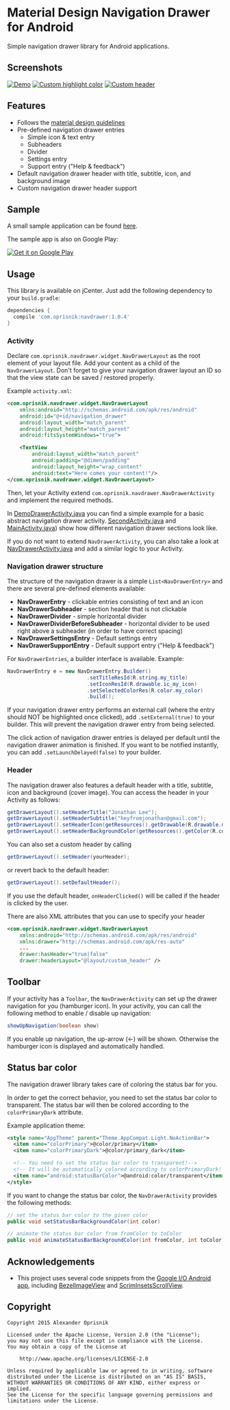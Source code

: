 # Material Design Navigation Drawer for Android

Simple navigation drawer library for Android applications.

## Screenshots

[![Demo](art/demo-small.png)](art/demo.png)
[![Custom highlight color](art/demo-custom-color-small.png)]((art/demo-custom-color.png))
[![Custom header](art/demo-custom-header-small.png)](art/demo-custom-header.png)


## Features

* Follows the [material design guidelines](http://www.google.com/design/spec/patterns/navigation-drawer.html)
* Pre-defined navigation drawer entries
  * Simple icon & text entry
  * Subheaders
  * Divider
  * Settings entry
  * Support entry ("Help & feedback")
* Default navigation drawer header with title, subtitle, icon, and background image
* Custom navigation drawer header support

## Sample

A small sample application can be found [here](sample).

The sample app is also on Google Play:

[![Get it on Google Play](https://developer.android.com/images/brand/en_generic_rgb_wo_60.png)](https://play.google.com/store/apps/details?id=com.oprisnik.navdrawer.sample)


## Usage

This library is available on jCenter.
Just add the following dependency to your `build.gradle`:

```groovy
dependencies {
  compile 'com.oprisnik:navdrawer:1.0.4'
}
```

### Activity

Declare `com.oprisnik.navdrawer.widget.NavDrawerLayout` as the root element of your layout file.
Add your content as a child of the `NavDrawerLayout`.
Don't forget to give your navigation drawer layout an ID so that the view state can be saved / restored properly.

Example `activity.xml`:

```xml
<com.oprisnik.navdrawer.widget.NavDrawerLayout
    xmlns:android="http://schemas.android.com/apk/res/android"
    android:id="@+id/navigation_drawer"
    android:layout_width="match_parent"
    android:layout_height="match_parent"
    android:fitsSystemWindows="true">

    <TextView
        android:layout_width="match_parent"
        android:padding="@dimen/padding"
        android:layout_height="wrap_content"
        android:text="Here comes your content!"/>
</com.oprisnik.navdrawer.widget.NavDrawerLayout>
```

Then, let your Activity extend `com.oprisnik.navdrawer.NavDrawerActivity` and implement the required methods.

In [DemoDrawerActivity.java](sample/src/main/java/com/oprisnik/navdrawer/sample/DemoDrawerActivity.java)
you can find a simple example for a basic abstract navigation drawer activity.
[SecondActivity.java](sample/src/main/java/com/oprisnik/navdrawer/sample/SecondActivity.java) and
[MainActivity.java](sample/src/main/java/com/oprisnik/navdrawer/sample/MainActivity.java))
show how different navigation drawer sections look like.

If you do not want to extend `NavDrawerActivity`, you can also take a look at [NavDrawerActivity.java](navdrawer/src/main/java/com/oprisnik/navdrawer/NavDrawerActivity.java) and add a similar logic to your Activity.


### Navigation drawer structure

The structure of the navigation drawer is a simple `List<NavDrawerEntry>` and there are several
pre-defined elements available:

* __NavDrawerEntry__ - clickable entries consisting of text and an icon
* __NavDrawerSubheader__ - section header that is not clickable
* __NavDrawerDivider__ - simple horizontal divider
* __NavDrawerDividerBeforeSubheader__ - horizontal divider to be used right above a subheader (in order to have correct spacing)
* __NavDrawerSettingsEntry__ - Default settings entry
* __NavDrawerSupportEntry__ - Default support entry ("Help & feedback")

For `NavDrawerEntries`, a builder interface is available. Example:

```java
NavDrawerEntry e = new NavDrawerEntry.Builder()
                          .setTitleResId(R.string.my_title)
                          .setIconResId(R.drawable.ic_my_icon)
                          .setSelectedColorRes(R.color.my_color)
                          .build();
```

If your navigation drawer entry performs an external call (where the entry should NOT be highlighted once clicked),
add `.setExternal(true)` to your builder.
This will prevent the navigation drawer entry from being selected.

The click action of navigation drawer entries is delayed per default until the navigation drawer animation
is finished.
If you want to be notified instantly, you can add `.setLaunchDelayed(false)` to your builder.

### Header

The navigation drawer also features a default header with a title, subtitle, icon and background (cover image).
You can access the header in your Activity as follows:

```java
getDrawerLayout().setHeaderTitle("Jonathan Lee");
getDrawerLayout().setHeaderSubtitle("heyfromjonathan@gmail.com");
getDrawerLayout().setHeaderIcon(getResources().getDrawable(R.drawable.my_image));
getDrawerLayout().setHeaderBackgroundColor(getResources().getColor(R.color.my_color));
```

You can also set a custom header by calling


```java
getDrawerLayout().setHeader(yourHeader);
```

or revert back to the default header:

```java
getDrawerLayout().setDefaultHeader();
```

If you use the default header, `onHeaderClicked()` will be called if the header is clicked by the user.

There are also XML attributes that you can use to specify your header

```xml
<com.oprisnik.navdrawer.widget.NavDrawerLayout
    xmlns:android="http://schemas.android.com/apk/res/android"
    xmlns:drawer="http://schemas.android.com/apk/res-auto"
    ...
    drawer:hasHeader="true|false"
    drawer:headerLayout="@layout/custom_header" />
```

## Toolbar

If your activity has a `Toolbar`, the `NavDrawerActivity` can set up the drawer navigation for you (hamburger icon).
In your activity, you can call the following method to enable / disable up navigation:

```java
showUpNavigation(boolean show)
```

If you enable up navigation, the up-arrow (<-) will be shown.
Otherwise the hamburger icon is displayed and automatically handled.

## Status bar color

The navigation drawer library takes care of coloring the status bar for you.

In order to get the correct behavior, you need to set the status bar color to transparent.
The status bar will then be colored according to the `colorPrimaryDark` attribute.

Example application theme:

```xml
<style name="AppTheme" parent="Theme.AppCompat.Light.NoActionBar">
  <item name="colorPrimary">@color/primary</item>
  <item name="colorPrimaryDark">@color/primary_dark</item>

  <!-- You need to set the status bar color to transparent!-->
  <!-- It will be automatically colored according to colorPrimaryDark! -->
  <item name="android:statusBarColor">@android:color/transparent</item>
</style>
```

If you want to change the status bar color, the `NavDrawerActivity` provides the following methods:

```java
// set the status bar color to the given color
public void setStatusBarBackgroundColor(int color)

// animate the status bar color from fromColor to toColor
public void animateStatusBarBackgroundColor(int fromColor, int toColor)
```

## Acknowledgements

* This project uses several code snippets from the [Google I/O Android app](https://github.com/google/iosched), including [BezelImageView](navdrawer/src/main/java/google/samples/apps/iosched/ui/widget/BezelImageView.java) and [ScrimInsetsScrollView](navdrawer/src/main/java/google/samples/apps/iosched/ui/widget/ScrimInsetsScrollView.java).

## Copyright


    Copyright 2015 Alexander Oprisnik

    Licensed under the Apache License, Version 2.0 (the "License");
    you may not use this file except in compliance with the License.
    You may obtain a copy of the License at

        http://www.apache.org/licenses/LICENSE-2.0

    Unless required by applicable law or agreed to in writing, software
    distributed under the License is distributed on an "AS IS" BASIS,
    WITHOUT WARRANTIES OR CONDITIONS OF ANY KIND, either express or implied.
    See the License for the specific language governing permissions and
    limitations under the License.
